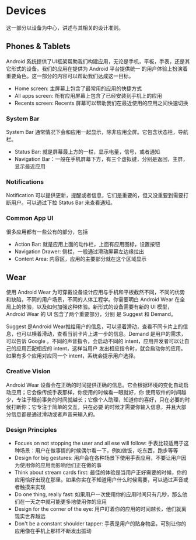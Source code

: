 # Devices

这一部分以设备为中心，讲述与其相关的设计准则。

## Phones & Tablets 

Android 系统提供了UI框架帮助我们构建应用，无论是手机，平板，手表，还是其它形式的设备。我们的应用在提供为 Android 平台提供统一
的用户体验上扮演着重要角色。这一部分的内容可以帮助我们达成这一目标。

* Home screen: 主屏幕上包含了最常用的应用的快捷方式
* All apps screen: 所有应用屏幕上包含了已经安装到手机上的应用
* Recents screen: Recents 屏幕可以帮助我们在最近使用的应用之间快速切换

### System Bar

System Bar 通常情况下会和应用一起显示，除非应用全屏。它包含状态栏，导航栏。

* Status Bar: 就是屏幕最上方的一栏，显示电量，信号，或者通知
* Navigation Bar：一般在手机屏幕下方，有三个虚拟键，分别是返回，主屏，显示最近应用

### Notifications

Notification 可以提供更新，提醒或者信息，它们是重要的，但又没重要到需要打断用户。可以通过下拉 Status Bar 来查看通知。

### Common App UI

很多应用都有一些公有的部分，包括 

* Action Bar: 就是应用上面的动作栏，上面有应用图标，设置按钮
* Navigation Drawer: 侧栏，一般通过滑动屏幕左边缘拉出
* Content Area: 内容区，应用的主要部分就在这个区域显示

## Wear

使用 Android Wear 为可穿戴设备设计应用与手机和平板截然不同，不同的优势和缺陷，不同的用户场景，不同的人体工程学。你需要明白
Android Wear 在全局上的体验，以及如何加强这种体验。新形式的设备需要有新的 UI 模型，Android Wear 的 UI 包含了两个重要部分，分别
是 Suggest 和 Demand。

Suggest 是Android Wear推给用户的信息，可以竖着滑动，查看不同卡片上的信息，也可以横着滑动，查看当前卡片上进一步的信息。Demand 是用户的需求，可以告诉 Google 。不同的声音指令，会启动不同的 intent，应用开发者可以让自己的应用匹配相应的 intent，这样当用户
发出相应指令时，就会启动你的应用。如果有多个应用对应同一个 intent，系统会提示用户选择。

### Creative Vision

Android Wear 设备会在正确的时间提供正确的信息。它会根据环境的变化自动启动应用；它会像传统手表那样，你使用的时候看一眼就好，你
使用软件的时间越少，专注于眼前事务的时间就越长；它像个人助理，知道你的喜好，只在必要的时候打断你；它专注于简单的交互，只在必要
的时候才需要你输入信息，并且大部分信息都是通过滑动或者声音来输入的。

### Design Principles

* Focues on not stopping the user and all ese will follow: 手表比较适用于这种场景：用户在做事情的时候偶尔看一下，例如做饭，吃东西，跑步等等
* Design for big gestures: 用户会在各种场景下使用手表应用，不要让用户因为使用你的应用而影响他们正在做的事
* Think about stream cards first: 最佳的体验是当用户正好需要的时候，你的应用恰好出现在那里。如果你实在不知道用户什么时候需要，可以通过声音或者触摸来实现
* Do one thing, really fast: 如果用户一次使用你的应用时间只有几秒，那么他们在一天之中就可能更多地使用你的应用
* Design for the corner of the eye: 用户盯着你的应用的时间越长，他们就离现实世界越远
* Don't be a constant shoulder tapper: 手表是用户的贴身物品，可别让你的应用像在手机上那样不断发出振动
